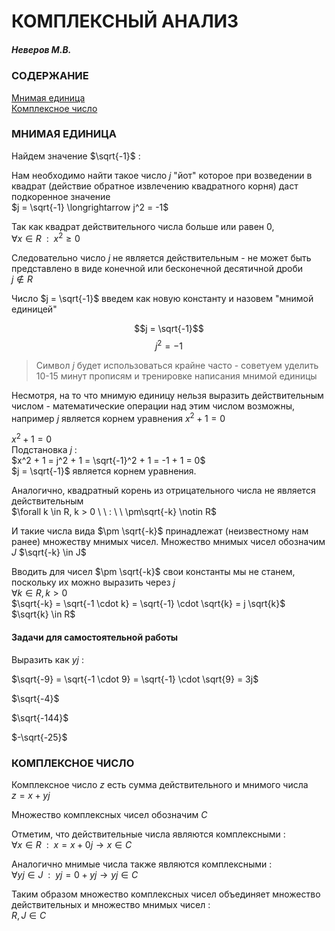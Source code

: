 # КОМПЛЕКСНЫЙ АНАЛИЗ
##### Неверов М.В.

### СОДЕРЖАНИЕ
[Мнимая единица](#МНИМАЯ-ЕДИНИЦА)\
[Комплексное число](#КОМПЛЕКСНОЕ-ЧИСЛО)

### МНИМАЯ ЕДИНИЦА
Найдем значение $\sqrt{-1}$ :

Нам необходимо найти такое число $j$ "йот" которое при возведении в квадрат (действие обратное извлечению квадратного корня) даст подкоренное значение\
$j = \sqrt{-1} \longrightarrow j^2 = -1$

Так как квадрат действительного числа больше или равен 0,\
$\forall x \in R \ \ : \ \ x^2 \ge 0$

Следовательно число $j$ не является действительным - не может быть представлено в виде конечной или бесконечной десятичной дроби\
$j \notin R$

Число $j = \sqrt{-1}$ введем как новую константу и назовем "мнимой единицей"

$$j = \sqrt{-1}$$
$$j^2 = -1$$

> Символ $j$ будет использоваться крайне часто - советуем уделить 10-15 минут прописям и тренировке написания мнимой единицы

Несмотря, на то что мнимую единицу нельзя выразить действительным числом - математические операции над этим числом возможны, например $j$ является корнем уравнения $x^2 + 1 = 0$

$x^2 + 1 = 0$\
Подстановка $j$ :\
$x^2 + 1 = j^2 + 1 = \sqrt{-1}^2 + 1 = -1 + 1 = 0$\
$j = \sqrt{-1}$ является корнем уравнения.

Аналогично, квадратный корень из отрицательного числа не является действительным\
$\forall k \in R, k > 0 \ \ : \ \ \pm\sqrt{-k} \notin R$

И такие числа вида $\pm \sqrt{-k}$ принадлежат (неизвестному нам ранее) множеству мнимых чисел\. Множество мнимых чисел обозначим $J$
$\sqrt{-k} \in J$

Вводить для чисел $\pm \sqrt{-k}$ свои константы мы не станем, поскольку их можно выразить через $j$\
$\forall k \in R, k > 0$\
$\sqrt{-k} = \sqrt{-1 \cdot k} = \sqrt{-1} \cdot \sqrt{k} = j \sqrt{k}$\
$\sqrt{k} \in R$

#### Задачи для самостоятельной работы
Выразить как $yj$ :

$\sqrt{-9} = \sqrt{-1 \cdot 9} = \sqrt{-1} \cdot \sqrt{9} = 3j$

$\sqrt{-4}$

$\sqrt{-144}$

$-\sqrt{-25}$

### КОМПЛЕКСНОЕ ЧИСЛО

Комплексное число $z$ есть сумма действительного и мнимого числа\
$z = x + yj$

Множество комплексных чисел обозначим $C$

Отметим, что действительные числа являются комплексными :\
$\forall x \in R \ \ : \ \ x = x + 0j \longrightarrow x \in C$

Аналогично мнимые числа также являются комплексными :\
$\forall yj \in J \ \ : \ \ yj = 0 + yj \longrightarrow yj \in C$

Таким образом множество комплексных чисел объединяет множество действительных и множество мнимых чисел :\
$R,J \in C$
